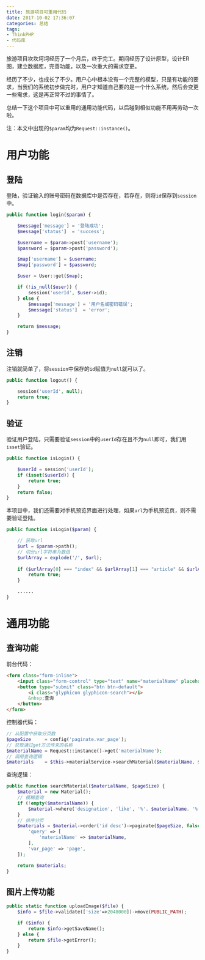 ```yaml
---
title: 旅游项目可重用代码
date: 2017-10-02 17:36:07
categories: 总结
tags:
- ThinkPHP
- 代码库
---
```

旅游项目坎坎坷坷经历了一个月后，终于完工。期间经历了设计原型，设计ER图，建立数据库，完善功能，以及一次重大的需求变更。

经历了不少，也成长了不少。用户心中根本没有一个完整的模型，只是有功能的要求，当我们的系统初步做完时，用户才知道自己要的是一个什么系统，然后会变更一些需求，这是再正常不过的事情了。

总结一下这个项目中可以重用的通用功能代码，以后碰到相似功能不用再劳动一次啦。

<!-- more -->

注：本文中出现的`$param`均为`Request::instance()`。

# 用户功能

## 登陆

登陆，验证输入的账号密码在数据库中是否存在，若存在，则将`id`保存到`session`中。

```php
public function login($param) {

    $message['message'] = '登陆成功';
    $message['status']  = 'success';

    $username = $param->post('username');
    $password = $param->post('password');

    $map['username'] = $username;
    $map['password'] = $password;

    $user = User::get($map);

    if (!is_null($user)) {
        session('userId', $user->id);
    } else {
        $message['message'] = '用户名或密码错误';
        $message['status']  = 'error';
    }

    return $message;
}
```

## 注销

注销就简单了，将`session`中保存的`id`赋值为`null`就可以了。

```php
public function logout() {

    session('userId', null);
    return true;
}
```

## 验证

验证用户登陆，只需要验证`session`中的`userId`存在且不为`null`即可，我们用`isset`验证。

```php
public function isLogin() {

    $userId = session('userId');
    if (isset($userId)) {
        return true;
    }
    return false;
}
```

本项目中，我们还需要对手机预览界面进行处理，如果`url`为手机预览页，则不需要验证登陆。

```php
public function isLogin($param) {

    // 获取url
    $url = $param->path();
    // 切分url字符串为数组
    $urlArray = explode('/', $url);
    
    if ($urlArray[0] === "index" && $urlArray[1] === "article" && $urlArray[2] === "main") {
        return true;
    }

    ......
}
```

# 通用功能

## 查询功能

前台代码：

```html
<form class="form-inline">
    <input class="form-control" type="text" name="materialName" placeholder="素材名称..." value="{:input('get.materialName')}">
    <button type="submit" class="btn btn-default">
        <i class="glyphicon glyphicon-search"></i>
        &nbsp;查询
    </button>
</form>
```

控制器代码：

```php
// 从配置中获取分页数
$pageSize     = config('paginate.var_page');
// 获取通过get方法传来的名称
$materialName = Request::instance()->get('materialName');
// 调用查询逻辑
$materials    = $this->materialService->searchMaterial($materialName, $pageSize);
```

查询逻辑：

```php
public function searchMaterial($materialName, $pageSize) {
    $material = new Material();
    // 模糊查询
    if (!empty($materialName)) {
        $material->where('designation', 'like', '%'. $materialName. '%');
    }
    // 排序分页
    $materials = $material->order('id desc')->paginate($pageSize, false, [
        'query' => [
            'materialName' => $materialName,
        ],
        'var_page' => 'page',
    ]);

    return $materials;
}
```

## 图片上传功能

```php
public static function uploadImage($file) {
    $info = $file->validate(['size'=>2048000])->move(PUBLIC_PATH);

    if ($info) {
        return $info->getSaveName();
    } else {
        return $file->getError();
    }
}
```